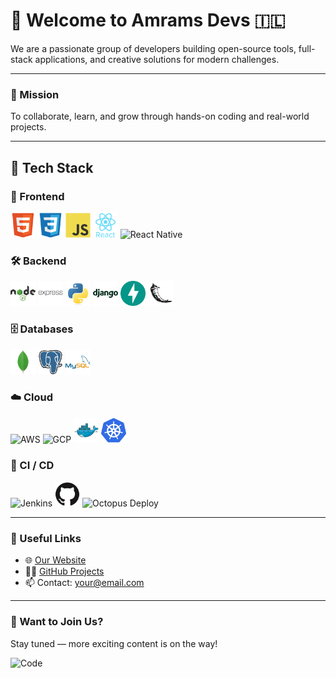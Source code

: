 # 👋 Welcome to **Amrams Devs 🇮🇱**


We are a passionate group of developers building open-source tools, full-stack applications, and creative solutions for modern challenges.

---

### 🚀 Mission
To collaborate, learn, and grow through hands-on coding and real-world projects.

---

## 🧠 Tech Stack

### 🎨 Frontend
<p align="left">
  <img src="https://raw.githubusercontent.com/devicons/devicon/master/icons/html5/html5-original.svg" alt="HTML" width="40" />
  <img src="https://raw.githubusercontent.com/devicons/devicon/master/icons/css3/css3-original.svg" alt="CSS" width="40" />
  <img src="https://raw.githubusercontent.com/devicons/devicon/master/icons/javascript/javascript-original.svg" alt="JavaScript" width="40" />
  <img src="https://raw.githubusercontent.com/devicons/devicon/master/icons/react/react-original-wordmark.svg" alt="React" width="40" />
  <img src="https://reactnative.dev/img/header_logo.svg" alt="React Native" width="40" />
</p>


### 🛠️ Backend
<p align="left">
  <img src="https://raw.githubusercontent.com/devicons/devicon/master/icons/nodejs/nodejs-original-wordmark.svg" alt="Node.js" width="40" />
  <img src="https://raw.githubusercontent.com/devicons/devicon/master/icons/express/express-original-wordmark.svg" alt="Express" width="40" />
  <img src="https://raw.githubusercontent.com/devicons/devicon/master/icons/python/python-original.svg" alt="Python" width="40" />
  <img src="https://raw.githubusercontent.com/devicons/devicon/master/icons/django/django-plain-wordmark.svg" alt="Django" width="40" />
  <img src="https://raw.githubusercontent.com/devicons/devicon/master/icons/fastapi/fastapi-original.svg" alt="FastAPI" width="40" />
  <img src="https://raw.githubusercontent.com/devicons/devicon/master/icons/flask/flask-original.svg" alt="Flask" width="40" />
</p>

### 🗄️ Databases
<p align="left">
  <img src="https://raw.githubusercontent.com/devicons/devicon/master/icons/mongodb/mongodb-original.svg" alt="MongoDB" width="40" />
  <img src="https://raw.githubusercontent.com/devicons/devicon/master/icons/postgresql/postgresql-original.svg" alt="PostgreSQL" width="40" />
  <img src="https://raw.githubusercontent.com/devicons/devicon/master/icons/mysql/mysql-original-wordmark.svg" alt="MySQL" width="40" />
</p>

### ☁️ Cloud
<p align="left">
  <img src="https://www.vectorlogo.zone/logos/amazon_aws/amazon_aws-ar21.svg" alt="AWS" width="100" />
  <img src="https://www.vectorlogo.zone/logos/google_cloud/google_cloud-icon.svg" alt="GCP" width="40" />
  <img src="https://raw.githubusercontent.com/devicons/devicon/master/icons/docker/docker-original.svg" alt="Docker" width="40" />
  <img src="https://raw.githubusercontent.com/devicons/devicon/master/icons/kubernetes/kubernetes-plain.svg" alt="Kubernetes" width="40" />
  
</p>

### 🔁 CI / CD
<p align="left">
  <img src="https://www.vectorlogo.zone/logos/jenkins/jenkins-icon.svg" alt="Jenkins" width="40" />
  <img src="https://raw.githubusercontent.com/devicons/devicon/master/icons/github/github-original.svg" alt="GitHub Actions" width="40" />
  <img src="https://upload.wikimedia.org/wikipedia/commons/7/7b/Octopus_Deploy_Logo.png" alt="Octopus Deploy" width="40" />
</p>


---

### 🔗 Useful Links
- 🌐 [Our Website](https://your-website.com)
- 🧑‍💻 [GitHub Projects](https://github.com/AmramsDevs)
- 📫 Contact: your@email.com

---

### 🤝 Want to Join Us?
Stay tuned — more exciting content is on the way!

![Code](https://media.giphy.com/media/qgQUggAC3Pfv687qPC/giphy.gif)
